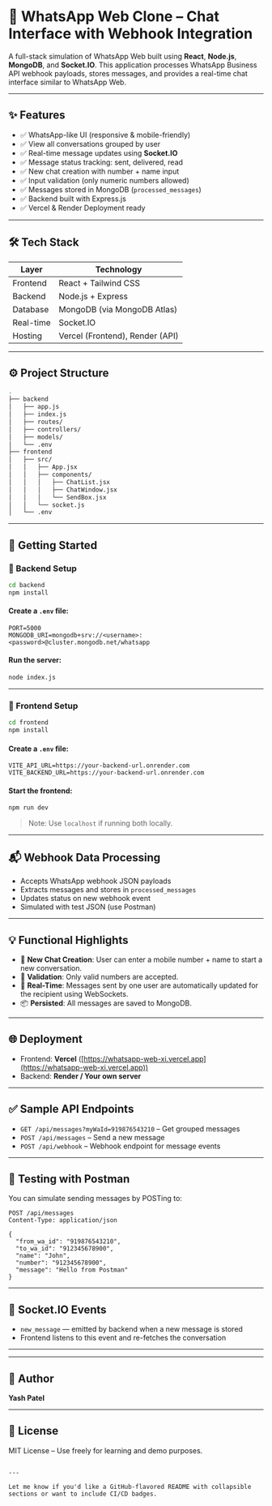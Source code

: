 # 📱 WhatsApp Web Clone – Chat Interface with Webhook Integration

A full-stack simulation of WhatsApp Web built using **React**, **Node.js**, **MongoDB**, and **Socket.IO**. This application processes WhatsApp Business API webhook payloads, stores messages, and provides a real-time chat interface similar to WhatsApp Web.

---

## ✨ Features

- ✅ WhatsApp-like UI (responsive & mobile-friendly)
- ✅ View all conversations grouped by user
- ✅ Real-time message updates using **Socket.IO**
- ✅ Message status tracking: sent, delivered, read
- ✅ New chat creation with number + name input
- ✅ Input validation (only numeric numbers allowed)
- ✅ Messages stored in MongoDB (`processed_messages`)
- ✅ Backend built with Express.js
- ✅ Vercel & Render Deployment ready

---

## 🛠️ Tech Stack

| Layer       | Technology                     |
|------------|---------------------------------|
| Frontend   | React + Tailwind CSS            |
| Backend    | Node.js + Express               |
| Database   | MongoDB (via MongoDB Atlas)     |
| Real-time  | Socket.IO                       |
| Hosting    | Vercel (Frontend), Render (API) |

---

## ⚙️ Project Structure

```bash
.
├── backend
│   ├── app.js
│   ├── index.js
│   ├── routes/
│   ├── controllers/
│   ├── models/
│   └── .env
├── frontend
│   ├── src/
│   │   ├── App.jsx
│   │   ├── components/
│   │   │   ├── ChatList.jsx
│   │   │   ├── ChatWindow.jsx
│   │   │   └── SendBox.jsx
│   │   └── socket.js
│   └── .env
````

---

## 🚀 Getting Started

### 🔧 Backend Setup

```bash
cd backend
npm install
```

#### Create a `.env` file:

```env
PORT=5000
MONGODB_URI=mongodb+srv://<username>:<password>@cluster.mongodb.net/whatsapp
```

#### Run the server:

```bash
node index.js
```

---

### 🎨 Frontend Setup

```bash
cd frontend
npm install
```

#### Create a `.env` file:

```env
VITE_API_URL=https://your-backend-url.onrender.com
VITE_BACKEND_URL=https://your-backend-url.onrender.com
```

#### Start the frontend:

```bash
npm run dev
```

> Note: Use `localhost` if running both locally.

---

## 📬 Webhook Data Processing

* Accepts WhatsApp webhook JSON payloads
* Extracts messages and stores in `processed_messages`
* Updates status on new webhook event
* Simulated with test JSON (use Postman)

---

## 💡 Functional Highlights

* 👤 **New Chat Creation**: User can enter a mobile number + name to start a new conversation.
* 🧠 **Validation**: Only valid numbers are accepted.
* 🔄 **Real-Time**: Messages sent by one user are automatically updated for the recipient using WebSockets.
* 📦 **Persisted**: All messages are saved to MongoDB.

---

## 🌐 Deployment

* Frontend: **Vercel** ([https://whatsapp-web-xi.vercel.app](https://whatsapp-web-xi.vercel.app))
* Backend: **Render / Your own server**

---

## ✅ Sample API Endpoints

* `GET /api/messages?myWaId=919876543210` – Get grouped messages
* `POST /api/messages` – Send a new message
* `POST /api/webhook` – Webhook endpoint for message events

---

## 🧪 Testing with Postman

You can simulate sending messages by POSTing to:

```http
POST /api/messages
Content-Type: application/json

{
  "from_wa_id": "919876543210",
  "to_wa_id": "912345678900",
  "name": "John",
  "number": "912345678900",
  "message": "Hello from Postman"
}
```

---

## 📡 Socket.IO Events

* `new_message` — emitted by backend when a new message is stored
* Frontend listens to this event and re-fetches the conversation

---
---

## 🙌 Author

**Yash Patel**

---

## 📃 License

MIT License – Use freely for learning and demo purposes.

```

---

Let me know if you'd like a GitHub-flavored README with collapsible sections or want to include CI/CD badges.
```

